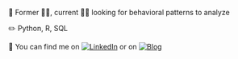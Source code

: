 
<!--
**soyhyoj/soyhyoj** is a ✨ _special_ ✨ repository because its `README.md` (this file) appears on your GitHub profile.-->

🔭 Former :woman_scientist:, current :woman_technologist: looking for behavioral patterns to analyze

:pencil2: Python, R, SQL

💬 You can find me on [![LinkedIn][1.1]][1] or on [![Blog][2.1]][2]

<!-- icons without padding -->

[1.1]: https://raw.githubusercontent.com/MartinHeinz/MartinHeinz/master/linkedin-3-16.png (LinkedIn)
[2.1]: http://i.imgur.com/9I6NRUm.png (Blog)

<!-- Links to your social media accounts -->

[1]: [https://twitter.com/_soyhyoj](https://www.linkedin.com/in/soyhyoj)
[2]: https://soyhyoj.github.io

